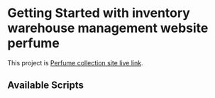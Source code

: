 # Getting Started with inventory warehouse management website perfume

This project is [Perfume collection site live link](https://perfume-inventory.web.app/).

## Available Scripts

